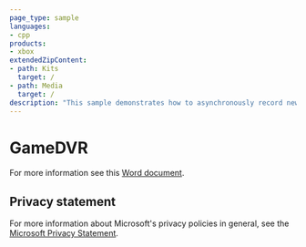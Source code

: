 ```yaml
---
page_type: sample
languages:
- cpp
products:
- xbox
extendedZipContent:
- path: Kits
  target: /
- path: Media
  target: /
description: "This sample demonstrates how to asynchronously record new and query existing Game DVR clips for the currently signed in Xbox Live user for the title and sandbox on Xbox One."
---
```


# GameDVR

For more information see this [Word document](https://github.com/microsoft/Xbox-ATG-Samples/blob/master/XDKSamples/System/GameDVR/ReadMe.docx).

## Privacy statement

For more information about Microsoft's privacy policies in general, see the [Microsoft Privacy Statement](https://privacy.microsoft.com/privacystatement/).
